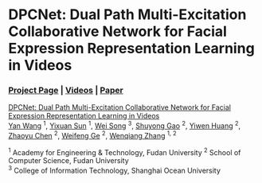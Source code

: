# DPCNet: Dual Path Multi-Excitation Collaborative Network for Facial Expression Representation Learning in Videos
### [Project Page](https://wangyanckxx.github.io/Proj_CVPR2022_FERV39k.html) | [Videos](#) | [Paper](https://openaccess.thecvf.com/content/CVPR2022/papers/Wang_FERV39k_A_Large-Scale_Multi-Scene_Dataset_for_Facial_Expression_Recognition_in_CVPR_2022_paper.pdf)

[DPCNet: Dual Path Multi-Excitation Collaborative Network for Facial Expression Representation Learning in Videos](https://2022.acmmm.org/) <br>
 [Yan Wang](https://wangyanckxx.github.io/) <sup>1</sup>,
 [Yixuan Sun](http://www.fudanroilab.com/2019/10/07/YixuanSun.html) <sup>1</sup>,
 [Wei Song](http://www.fudanroilab.com/2019/10/07/YixuanSun.html) <sup>3</sup>,
 [Shuyong Gao](http://www.fudanroilab.com/2020/07/01/ShuyongGao.html) <sup>2</sup>,
 [Yiwen Huang](#) <sup>2</sup>,
 [Zhaoyu Chen](http://www.fudanroilab.com/2019/01/17/ZhongyingLiu.html) <sup>2</sup>,
 [Weifeng Ge](http://www.weifengge.net/) <sup>2</sup>,
 [Wenqiang Zhang](http://faet.fudan.edu.cn/17/bb/c13532a137147/page.htm) <sup>1, 2</sup>

<sup>1</sup> Academy for Engineering & Technology, Fudan University
<sup>2</sup> School of Computer Science, Fudan University <br>
<sup>3</sup> College of Information Technology, Shanghai Ocean University <br>
